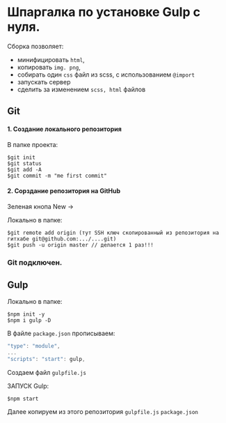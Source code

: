 # Шпаргалка по установке Gulp с нуля.

Сборка позволяет:
- минифицировать `html`,
- копировать `img. png`,
- собирать один `css` файл из scss, с использованием `@import`
- запускать сервер
- сделить за изменением `scss, html` файлов

## Git

#### 1. Создание локального репозитория

В папке проекта:
```
$git init
$git status
$git add -A
$git commit -m "me first commit"
```

#### 2. Сорздание репозитория на GitHub
Зеленая кнопа New ->

Локально в папке:
```
$git remote add origin (тут SSH ключ скопированный из репозитория на гитхабе git@github.com:.../....git)
$git push -u origin master // делается 1 раз!!!
```

### Git подключен.

## Gulp

Локально в папке:
```
$npm init -y
$npm i gulp -D
```

В файле `package.json` прописываем:
```js
"type": "module",
...
"scripts": "start": gulp,
```

Создаем файл `gulpfile.js`

ЗАПУСК Gulp:
```
$npm start
```

Далее копируем из этого репозитория
`gulpfile.js`
`package.json`


